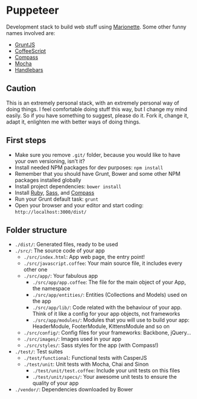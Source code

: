 # Puppeteer

Development stack to build web stuff using [Marionette](http://marionettejs.com
"Marionette.js – A scalable and composite application architecture for
Backbone.js"). Some other funny names involved are:

* [GruntJS](http://gruntjs.com "Grunt: The Javascript Task Runner")
* [CoffeeScript](http://coffeescript.org)
* [Compass](http://compass-style.org "Compass: an open-source CSS Authoring Framework.")
* [Mocha](http://visionmedia.github.io/mocha/ "The fun, simple, flexible
	Javascript test framework")
* [Handlebars](http://handlebarsjs.com "Minimal Templating on Steroids")

## Caution

This is an extremely personal stack, with an extremely personal way of doing
things. I feel comfortable doing stuff this way, but I change my mind easily. So
if you have something to suggest, please do it. Fork it, change it, adapt it,
enlighten me with better ways of doing things.

## First steps

* Make sure you remove `.git/` folder, because you would like to have your own
	versioning, isn't it?
* Install needed NPM packages for dev purposes: `npm install`
* Remember that you should have Grunt, Bower and some other NPM packages
	installed globally
* Install project dependencies: `bower install`
* Install [Ruby](https://www.ruby-lang.org/en/downloads "Download Ruby"), [Sass](http://sass-lang.com/install "Sass: Install Sass"), and [Compass](http://compass-style.org/install "Install the Compass Stylesheet Authoring Framework")
* Run your Grunt default task: `grunt`
* Open your browser and your editor and start coding:
	`http://localhost:3000/dist/`

## Folder structure

* `./dist/`: Generated files, ready to be used
* `./src/`: The source code of your app
	* `./src/index.html`: App web page, the entry point!
	* `./src/javascript.coffee`: Your main source file, it includes every other one
	* `./src/app/`: Your fabulous app
		* `./src/app/app.coffee`: The file for the main object of your App, the namespace
		* `./src/app/entities/`: Entities (Collections and Models) used on the app
		* `./src/app/lib/`: Code related with the behaviour of your app. Think of it like a config for your app objects, not frameworks
		* `./src/app/modules/`: Modules that you will use to build your app: HeaderModule, FooterModule, KittensModule and so on
	* `./src/config/`: Config files for your frameworks: Backbone, jQuery…
	* `./src/images/`: Images used in your app
	* `./src/styles/`: Sass styles for the app (with Compass!)
* `./test/`: Test suites
	* `./test/functional`: Functional tests with CasperJS
	* `./test/unit`: Unit tests with Mocha, Chai and Sinon
		* `./test/unit/test.coffee`: Include your unit tests on this files
		* `./test/unit/specs/`: Your awesome unit tests to ensure the quality of your app
* `./vendor/`: Dependencies downloaded by Bower
